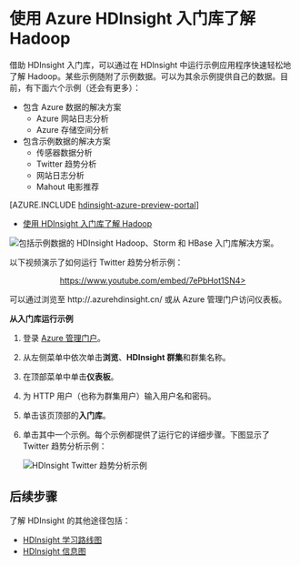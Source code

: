 <!-- not suitable for Mooncake -->

<properties
   pageTitle="使用示例库了解 HDInsight 中的 Hadoop | Azure"
   description="通过从 HDInsight 入门库运行示例应用程序快速了解 Hadoop。使用示例数据，或提供自己的数据。"
   services="hdinsight"
   documentationCenter=""
   tags="azure-portal"
   authors="mumian"
   manager="paulettm"
   editor="cgronlun"/>

<tags
	ms.service="hdinsight"
	ms.date="02/04/2016"
	wacn.date=""/>

# 使用 Azure HDInsight 入门库了解 Hadoop

借助 HDInsight 入门库，可以通过在 HDInsight 中运行示例应用程序快速轻松地了解 Hadoop。某些示例随附了示例数据。可以为其余示例提供自己的数据。目前，有下面六个示例（还会有更多）：

- 包含 Azure 数据的解决方案
	- Azure 网站日志分析
	- Azure 存储空间分析
- 包含示例数据的解决方案
	- 传感器数据分析
	- Twitter 趋势分析
	- 网站日志分析
	- Mahout 电影推荐

[AZURE.INCLUDE [hdinsight-azure-preview-portal](../includes/hdinsight-azure-preview-portal.md)]

* [使用 HDInsight 入门库了解 Hadoop](/documentation/articles/hdinsight-learn-hadoop-use-sample-gallery-v1)

![包括示例数据的 HDInsight Hadoop、Storm 和 HBase 入门库解决方案。][hdinsight.sample.gallery]

以下视频演示了如何运行 Twitter 趋势分析示例：

<center><a href="https://www.youtube.com/embed/7ePbHot1SN4">https://www.youtube.com/embed/7ePbHot1SN4></a></center>

可以通过浏览至 http://<YourHDInsightClusterName>.azurehdinsight.cn/ 或从 Azure 管理门户访问仪表板。

**从入门库运行示例**

1. 登录 [Azure 管理门户][azure.portal]。
2. 从左侧菜单中依次单击**浏览**、**HDInsight 群集**和群集名称。
3. 在顶部菜单中单击**仪表板**。
4. 为 HTTP 用户（也称为群集用户）输入用户名和密码。
6. 单击该页顶部的**入门库**。
7. 单击其中一个示例。每个示例都提供了运行它的详细步骤。下图显示了 Twitter 趋势分析示例：

	![HDInsight Twitter 趋势分析示例][hdinsight.twitter.sample]

## 后续步骤
了解 HDInsight 的其他途径包括：

- [HDInsight 学习路线图][hdinsight.learn.map]
- [HDInsight 信息图][hdinsight.infographic]

<!--Image references-->
[hdinsight.sample.gallery]: ./media/hdinsight-learn-hadoop-use-sample-gallery/HDInsight-Getting-Started-Gallery.png
[hdinsight.twitter.sample]: ./media/hdinsight-learn-hadoop-use-sample-gallery/HDInsight-Twitter-Trend-Analysis-sample.png

<!--Link references-->
[hdinsight.learn.map]: /documentation/articles/hdinsight-learn-map
[hdinsight.infographic]: http://go.microsoft.com/fwlink/?linkid=523960
[azure.portal]: https://manage.windowsazure.cn

<!---HONumber=Mooncake_Quality_Review_1202_2016-->